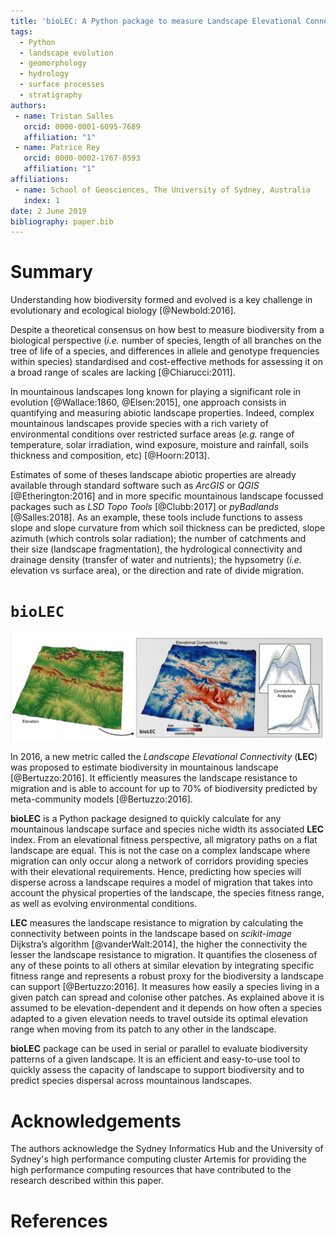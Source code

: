 ```yaml
---
title: 'bioLEC: A Python package to measure Landscape Elevational Connectivity'
tags:
  - Python
  - landscape evolution
  - geomorphology
  - hydrology
  - surface processes
  - stratigraphy
authors:
 - name: Tristan Salles
   orcid: 0000-0001-6095-7689
   affiliation: "1"
 - name: Patrice Rey
   orcid: 0000-0002-1767-8593
   affiliation: "1"
affiliations:
 - name: School of Geosciences, The University of Sydney, Australia
   index: 1
date: 2 June 2019
bibliography: paper.bib
---
```


# Summary

Understanding how biodiversity formed and evolved is a key challenge in evolutionary and ecological biology [@Newbold:2016].

Despite a theoretical consensus on how best to measure biodiversity from a biological perspective (_i.e._ number of species, length of all branches on the tree of life of a species, and differences in allele and genotype frequencies within species) standardised and cost-effective methods for assessing it on a broad range of scales are lacking [@Chiarucci:2011].

In mountainous landscapes long known for playing a significant role in evolution [@Wallace:1860, @Elsen:2015], one approach consists in quantifying and measuring abiotic landscape properties. Indeed, complex mountainous landscapes provide species with a rich variety of environmental conditions over restricted surface areas (_e.g._ range of temperature, solar irradiation, wind exposure, moisture and rainfall, soils thickness and composition, etc) [@Hoorn:2013].

Estimates of some of theses landscape abiotic properties are already available through standard software such as _ArcGIS_ or _QGIS_ [@Etherington:2016] and in more specific mountainous landscape focussed packages such as _LSD Topo Tools_ [@Clubb:2017] or _pyBadlands_ [@Salles:2018]. As an example, these tools include functions to assess slope and slope curvature from which soil thickness can be predicted, slope azimuth (which controls solar radiation); the number of catchments and their size (landscape fragmentation), the hydrological connectivity and drainage density (transfer of water and nutrients); the hypsometry (_i.e._ elevation vs surface area), or the direction and rate of divide migration.

# `bioLEC`

![An example of LEC map obtained for a specific elevation surface (left) illustrating the region of high and low connectivity as well as the distribution of resulting LEC values versus elevation range.\label{fig:example}](Fig1.jpg)

In 2016, a new metric called the _Landscape Elevational Connectivity_ (**LEC**) was proposed to estimate biodiversity in mountainous landscape [@Bertuzzo:2016]. It efficiently measures the landscape resistance to migration and is able to account for up to 70% of biodiversity predicted by meta-community models [@Bertuzzo:2016].

**bioLEC** is a Python package designed to quickly calculate for any mountainous landscape surface and species niche width its associated **LEC** index. From an elevational fitness perspective, all migratory paths on a flat landscape are equal. This is not the case on a complex landscape where migration can only occur along a network of corridors providing species with their elevational requirements. Hence, predicting how species will disperse across a landscape requires a model of migration that takes into account the physical properties of the landscape, the species fitness range, as well as evolving environmental conditions.

**LEC** measures the landscape resistance to migration by calculating the connectivity between points in the landscape based on _scikit-image_ Dijkstra’s algorithm [@vanderWalt:2014], the higher the connectivity the lesser the landscape resistance to migration. It quantifies the closeness of any of these points to all others at similar elevation by integrating specific fitness range and represents a robust proxy for the biodiversity a landscape can support [@Bertuzzo:2016]. It measures how easily a species living in a given patch can spread and colonise other patches. As explained above it is assumed to be elevation-dependent and it depends on how often a species adapted to a given elevation needs to travel outside its optimal elevation range when moving from its patch to any other in the landscape.

**bioLEC** package can be used in serial or parallel to evaluate biodiversity patterns of a given landscape. It is an efficient and easy-to-use tool to quickly assess the capacity of landscape to support biodiversity and to predict species dispersal across mountainous landscapes.


# Acknowledgements

The authors acknowledge the Sydney Informatics Hub and the University of Sydney's high performance computing cluster Artemis for providing the high performance computing resources that have contributed to the research described within this paper.

# References
